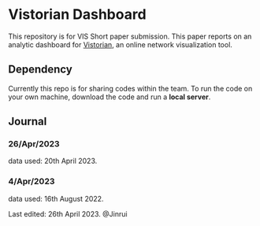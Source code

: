 # Vistorian Dashboard
This repository is for VIS Short paper submission. This paper reports on an analytic dashboard for [Vistorian](https://vistorian.net/), an online network visualization tool.


## Dependency
Currently this repo is for sharing codes within the team.
To run the code on your own machine, download the code and run a **local server**.

## Journal
### 26/Apr/2023
data used: 20th April 2023.
### 4/Apr/2023
data used: 16th August 2022.


Last edited: 26th April 2023. @Jinrui
